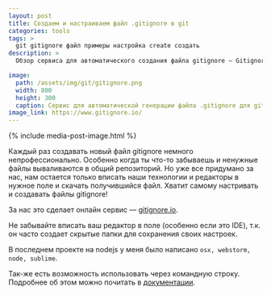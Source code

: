 ```yaml
---
layout: post
title: Создаем и настраиваем файл .gitignore в git
categories: tools
tags: >
  git gitignore файл примеры настройка create создать
description: >
  Обзор сервиса для автоматического создания файла gitignore — Gitignore.io. Автоматическая настройка и примеры использования.

image:
  path: /assets/img/git/gitignore.png
  width: 800
  height: 300
  caption: Сервис для автоматической генерации файла .gitignore для git — gitignore.io
image_link: https://www.gitignore.io/
---
```


{% include media-post-image.html %}

Каждый раз создавать новый файл gitignore немного непрофессионально. Особенно когда ты что-то забываешь и ненужные файлы вываливаются в общий репозиторий. Но уже все придумано за нас, нам остается только вписать наши технологии и редакторы в нужное поле и скачать получившийся файл. Хватит самому настривать и создавать файлы gitignore!

За нас это сделает онлайн сервис — <a href="https://gitignore.io/">gitignore.io</a>.

Не забывайте вписать ваш редактор в поле (особенно если это IDE), т.к. он часто создает скрытые папки для сохранения своих настроек.

В последнем проекте на nodejs у меня было написано `osx, webstorm, node, sublime`.

Так-же есть возможность использовать через командную строку. Подробнее об этом можно почитать в <a href="https://www.gitignore.io/docs">документации</a>.

